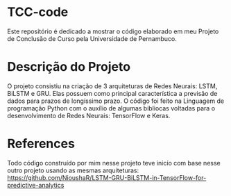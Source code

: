 # TCC-code
Este repositório é dedicado a mostrar o código elaborado em meu Projeto de Conclusão de Curso pela Universidade de Pernambuco.

# Descrição do Projeto
O projeto consistiu na criação de 3 arquiteturas de Redes Neurais: LSTM, BiLSTM e GRU. Elas possuem como principal característica a previsão de dados para prazos de longíssimo prazo.
O código foi feito na Linguagem de programação Python com o auxílio de algumas bibliocas voltadas para o desenvolvimento de Redes Neurais: TensorFlow e Keras.



# References
Todo código construído por mim nesse projeto teve inicío com base nesse outro projeto usando as mesmas arquiteturas:
https://github.com/NioushaR/LSTM-GRU-BiLSTM-in-TensorFlow-for-predictive-analytics
